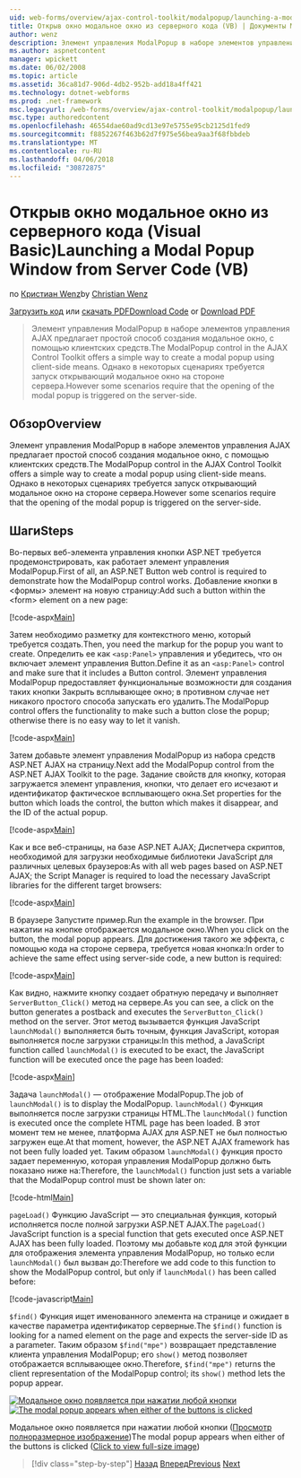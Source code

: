 ```yaml
---
uid: web-forms/overview/ajax-control-toolkit/modalpopup/launching-a-modal-popup-window-from-server-code-vb
title: Открыв окно модальное окно из серверного кода (VB) | Документы Microsoft
author: wenz
description: Элемент управления ModalPopup в наборе элементов управления AJAX предлагает простой способ создания модальное окно, с помощью клиентских средств. Однако в некоторых сценариях требуется, t...
ms.author: aspnetcontent
manager: wpickett
ms.date: 06/02/2008
ms.topic: article
ms.assetid: 36ca81d7-906d-4db2-952b-add18a4ff421
ms.technology: dotnet-webforms
ms.prod: .net-framework
msc.legacyurl: /web-forms/overview/ajax-control-toolkit/modalpopup/launching-a-modal-popup-window-from-server-code-vb
msc.type: authoredcontent
ms.openlocfilehash: 46554dae60ad9cd13e97e5755e95cb2125d1fed9
ms.sourcegitcommit: f8852267f463b62d7f975e56bea9aa3f68fbbdeb
ms.translationtype: MT
ms.contentlocale: ru-RU
ms.lasthandoff: 04/06/2018
ms.locfileid: "30872875"
---
```

<a name="launching-a-modal-popup-window-from-server-code-vb"></a><span data-ttu-id="974ca-104">Открыв окно модальное окно из серверного кода (Visual Basic)</span><span class="sxs-lookup"><span data-stu-id="974ca-104">Launching a Modal Popup Window from Server Code (VB)</span></span>
====================
<span data-ttu-id="974ca-105">по [Кристиан Wenz](https://github.com/wenz)</span><span class="sxs-lookup"><span data-stu-id="974ca-105">by [Christian Wenz](https://github.com/wenz)</span></span>

<span data-ttu-id="974ca-106">[Загрузить код](http://download.microsoft.com/download/2/4/0/24052038-f942-4336-905b-b60ae56f0dd5/ModalPopup1.vb.zip) или [скачать PDF](http://download.microsoft.com/download/b/6/a/b6ae89ee-df69-4c87-9bfb-ad1eb2b23373/modalpopup1VB.pdf)</span><span class="sxs-lookup"><span data-stu-id="974ca-106">[Download Code](http://download.microsoft.com/download/2/4/0/24052038-f942-4336-905b-b60ae56f0dd5/ModalPopup1.vb.zip) or [Download PDF](http://download.microsoft.com/download/b/6/a/b6ae89ee-df69-4c87-9bfb-ad1eb2b23373/modalpopup1VB.pdf)</span></span>

> <span data-ttu-id="974ca-107">Элемент управления ModalPopup в наборе элементов управления AJAX предлагает простой способ создания модальное окно, с помощью клиентских средств.</span><span class="sxs-lookup"><span data-stu-id="974ca-107">The ModalPopup control in the AJAX Control Toolkit offers a simple way to create a modal popup using client-side means.</span></span> <span data-ttu-id="974ca-108">Однако в некоторых сценариях требуется запуск открывающий модальное окно на стороне сервера.</span><span class="sxs-lookup"><span data-stu-id="974ca-108">However some scenarios require that the opening of the modal popup is triggered on the server-side.</span></span>


## <a name="overview"></a><span data-ttu-id="974ca-109">Обзор</span><span class="sxs-lookup"><span data-stu-id="974ca-109">Overview</span></span>

<span data-ttu-id="974ca-110">Элемент управления ModalPopup в наборе элементов управления AJAX предлагает простой способ создания модальное окно, с помощью клиентских средств.</span><span class="sxs-lookup"><span data-stu-id="974ca-110">The ModalPopup control in the AJAX Control Toolkit offers a simple way to create a modal popup using client-side means.</span></span> <span data-ttu-id="974ca-111">Однако в некоторых сценариях требуется запуск открывающий модальное окно на стороне сервера.</span><span class="sxs-lookup"><span data-stu-id="974ca-111">However some scenarios require that the opening of the modal popup is triggered on the server-side.</span></span>

## <a name="steps"></a><span data-ttu-id="974ca-112">Шаги</span><span class="sxs-lookup"><span data-stu-id="974ca-112">Steps</span></span>

<span data-ttu-id="974ca-113">Во-первых веб-элемента управления кнопки ASP.NET требуется продемонстрировать, как работает элемент управления ModalPopup.</span><span class="sxs-lookup"><span data-stu-id="974ca-113">First of all, an ASP.NET Button web control is required to demonstrate how the ModalPopup control works.</span></span> <span data-ttu-id="974ca-114">Добавление кнопки в &lt;формы&gt; элемент на новую страницу:</span><span class="sxs-lookup"><span data-stu-id="974ca-114">Add such a button within the &lt;form&gt; element on a new page:</span></span>

[!code-aspx[Main](launching-a-modal-popup-window-from-server-code-vb/samples/sample1.aspx)]

<span data-ttu-id="974ca-115">Затем необходимо разметку для контекстного меню, который требуется создать.</span><span class="sxs-lookup"><span data-stu-id="974ca-115">Then, you need the markup for the popup you want to create.</span></span> <span data-ttu-id="974ca-116">Определить ее как `<asp:Panel>` управления и убедитесь, что он включает элемент управления Button.</span><span class="sxs-lookup"><span data-stu-id="974ca-116">Define it as an `<asp:Panel>` control and make sure that it includes a Button control.</span></span> <span data-ttu-id="974ca-117">Элемент управления ModalPopup предоставляет функциональные возможности для создания таких кнопки Закрыть всплывающее окно; в противном случае нет никакого простого способа запускать его удалить.</span><span class="sxs-lookup"><span data-stu-id="974ca-117">The ModalPopup control offers the functionality to make such a button close the popup; otherwise there is no easy way to let it vanish.</span></span>

[!code-aspx[Main](launching-a-modal-popup-window-from-server-code-vb/samples/sample2.aspx)]

<span data-ttu-id="974ca-118">Затем добавьте элемент управления ModalPopup из набора средств ASP.NET AJAX на страницу.</span><span class="sxs-lookup"><span data-stu-id="974ca-118">Next add the ModalPopup control from the ASP.NET AJAX Toolkit to the page.</span></span> <span data-ttu-id="974ca-119">Задание свойств для кнопку, которая загружается элемент управления, кнопки, что делает его исчезают и идентификатор фактическое всплывающего окна.</span><span class="sxs-lookup"><span data-stu-id="974ca-119">Set properties for the button which loads the control, the button which makes it disappear, and the ID of the actual popup.</span></span>

[!code-aspx[Main](launching-a-modal-popup-window-from-server-code-vb/samples/sample3.aspx)]

<span data-ttu-id="974ca-120">Как и все веб-страницы, на базе ASP.NET AJAX; Диспетчера скриптов, необходимой для загрузки необходимые библиотеки JavaScript для различных целевых браузеров:</span><span class="sxs-lookup"><span data-stu-id="974ca-120">As with all web pages based on ASP.NET AJAX; the Script Manager is required to load the necessary JavaScript libraries for the different target browsers:</span></span>

[!code-aspx[Main](launching-a-modal-popup-window-from-server-code-vb/samples/sample4.aspx)]

<span data-ttu-id="974ca-121">В браузере Запустите пример.</span><span class="sxs-lookup"><span data-stu-id="974ca-121">Run the example in the browser.</span></span> <span data-ttu-id="974ca-122">При нажатии на кнопке отображается модальное окно.</span><span class="sxs-lookup"><span data-stu-id="974ca-122">When you click on the button, the modal popup appears.</span></span> <span data-ttu-id="974ca-123">Для достижения такого же эффекта, с помощью кода на стороне сервера, требуется новая кнопка:</span><span class="sxs-lookup"><span data-stu-id="974ca-123">In order to achieve the same effect using server-side code, a new button is required:</span></span>

[!code-aspx[Main](launching-a-modal-popup-window-from-server-code-vb/samples/sample5.aspx)]

<span data-ttu-id="974ca-124">Как видно, нажмите кнопку создает обратную передачу и выполняет `ServerButton_Click()` метод на сервере.</span><span class="sxs-lookup"><span data-stu-id="974ca-124">As you can see, a click on the button generates a postback and executes the `ServerButton_Click()` method on the server.</span></span> <span data-ttu-id="974ca-125">Этот метод вызывается функция JavaScript `launchModal()` выполняется быть точным, функция JavaScript, которая выполняется после загрузки страницы:</span><span class="sxs-lookup"><span data-stu-id="974ca-125">In this method, a JavaScript function called `launchModal()` is executed to be exact, the JavaScript function will be executed once the page has been loaded:</span></span>

[!code-aspx[Main](launching-a-modal-popup-window-from-server-code-vb/samples/sample6.aspx)]

<span data-ttu-id="974ca-126">Задача `launchModal()` — отображение ModalPopup.</span><span class="sxs-lookup"><span data-stu-id="974ca-126">The job of `launchModal()` is to display the ModalPopup.</span></span> <span data-ttu-id="974ca-127">`launchModal()` Функция выполняется после загрузки страницы HTML.</span><span class="sxs-lookup"><span data-stu-id="974ca-127">The `launchModal()` function is executed once the complete HTML page has been loaded.</span></span> <span data-ttu-id="974ca-128">В этот момент тем не менее, платформа AJAX для ASP.NET не был полностью загружен еще.</span><span class="sxs-lookup"><span data-stu-id="974ca-128">At that moment, however, the ASP.NET AJAX framework has not been fully loaded yet.</span></span> <span data-ttu-id="974ca-129">Таким образом `launchModal()` функция просто задает переменную, которая управления ModalPopup должно быть показано ниже на:</span><span class="sxs-lookup"><span data-stu-id="974ca-129">Therefore, the `launchModal()` function just sets a variable that the ModalPopup control must be shown later on:</span></span>

[!code-html[Main](launching-a-modal-popup-window-from-server-code-vb/samples/sample7.html)]

<span data-ttu-id="974ca-130">`pageLoad()` Функцию JavaScript — это специальная функция, который исполняется после полной загрузки ASP.NET AJAX.</span><span class="sxs-lookup"><span data-stu-id="974ca-130">The `pageLoad()` JavaScript function is a special function that gets executed once ASP.NET AJAX has been fully loaded.</span></span> <span data-ttu-id="974ca-131">Поэтому мы добавьте код для этой функции для отображения элемента управления ModalPopup, но только если `launchModal()` был вызван до:</span><span class="sxs-lookup"><span data-stu-id="974ca-131">Therefore we add code to this function to show the ModalPopup control, but only if `launchModal()` has been called before:</span></span>

[!code-javascript[Main](launching-a-modal-popup-window-from-server-code-vb/samples/sample8.js)]

<span data-ttu-id="974ca-132">`$find()` Функция ищет именованного элемента на странице и ожидает в качестве параметра идентификатор серверные.</span><span class="sxs-lookup"><span data-stu-id="974ca-132">The `$find()` function is looking for a named element on the page and expects the server-side ID as a parameter.</span></span> <span data-ttu-id="974ca-133">Таким образом `$find("mpe")` возвращает представление клиента управления ModalPopup; его `show()` метод позволяет отображается всплывающее окно.</span><span class="sxs-lookup"><span data-stu-id="974ca-133">Therefore, `$find("mpe")` returns the client representation of the ModalPopup control; its `show()` method lets the popup appear.</span></span>


<span data-ttu-id="974ca-134">[![Модальное окно появляется при нажатии любой кнопки](launching-a-modal-popup-window-from-server-code-vb/_static/image2.png)](launching-a-modal-popup-window-from-server-code-vb/_static/image1.png)</span><span class="sxs-lookup"><span data-stu-id="974ca-134">[![The modal popup appears when either of the buttons is clicked](launching-a-modal-popup-window-from-server-code-vb/_static/image2.png)](launching-a-modal-popup-window-from-server-code-vb/_static/image1.png)</span></span>

<span data-ttu-id="974ca-135">Модальное окно появляется при нажатии любой кнопки ([Просмотр полноразмерное изображение](launching-a-modal-popup-window-from-server-code-vb/_static/image3.png))</span><span class="sxs-lookup"><span data-stu-id="974ca-135">The modal popup appears when either of the buttons is clicked ([Click to view full-size image](launching-a-modal-popup-window-from-server-code-vb/_static/image3.png))</span></span>

> [!div class="step-by-step"]
> <span data-ttu-id="974ca-136">[Назад](positioning-a-modalpopup-cs.md)
> [Вперед](using-modalpopup-with-a-repeater-control-vb.md)</span><span class="sxs-lookup"><span data-stu-id="974ca-136">[Previous](positioning-a-modalpopup-cs.md)
[Next](using-modalpopup-with-a-repeater-control-vb.md)</span></span>
